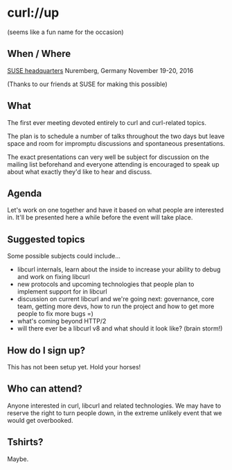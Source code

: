# curl://up

(seems like a fun name for the occasion)

## When / Where

[SUSE headquarters](https://www.suse.com/company/contact/headquarters)
Nuremberg, Germany
November 19-20, 2016

(Thanks to our friends at SUSE for making this possible)

## What

The first ever meeting devoted entirely to curl and curl-related topics.

The plan is to schedule a number of talks throughout the two days but leave space and room for impromptu discussions and spontaneous presentations.

The exact presentations can very well be subject for discussion on the mailing list beforehand and everyone attending is encouraged to speak up about what exactly they'd like to hear and discuss.

## Agenda

Let's work on one together and have it based on what people are interested in. It'll be presented here a while before the event will take place.

## Suggested topics

Some possible subjects could include...

 - libcurl internals, learn about the inside to increase your ability to debug and work on fixing libcurl
 - new protocols and upcoming technologies that people plan to implement support for in libcurl
 - discussion on current libcurl and we're going next: governance, core team, getting more devs, how to run the project and how to get more people to fix more bugs =)
 - what's coming beyond HTTP/2
 - will there ever be a libcurl v8 and what should it look like? (brain storm!)

## How do I sign up?

This has not been setup yet. Hold your horses!

## Who can attend?

Anyone interested in curl, libcurl and related technologies. We may have to reserve the right to turn people down, in the extreme unlikely event that we would get overbooked.

## Tshirts?

Maybe.